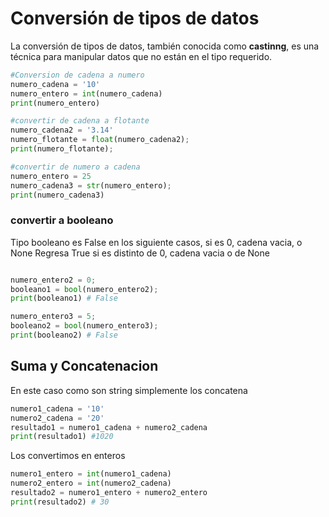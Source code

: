 
# Conversión de tipos de datos

La conversión de tipos de datos, también conocida como **castinng**, es una técnica para manipular datos que no están en el tipo requerido.

```python
#Conversion de cadena a numero
numero_cadena = '10'
numero_entero = int(numero_cadena)
print(numero_entero)

#convertir de cadena a flotante
numero_cadena2 = '3.14'
numero_flotante = float(numero_cadena2);
print(numero_flotante);

#convertir de numero a cadena
numero_entero = 25
numero_cadena3 = str(numero_entero);
print(numero_cadena3)

```

### convertir a booleano
Tipo booleano es False en los siguiente casos, si es 0, cadena vacia, o None
Regresa True si es distinto de 0, cadena vacia o de None

```python

numero_entero2 = 0;
booleano1 = bool(numero_entero2);
print(booleano1) # False

numero_entero3 = 5;
booleano2 = bool(numero_entero3);
print(booleano2) # False
```


## Suma y Concatenacion

En este caso como son string simplemente los concatena

```python
numero1_cadena = '10'
numero2_cadena = '20'
resultado1 = numero1_cadena + numero2_cadena
print(resultado1) #1020
```

Los convertimos en enteros

```python
numero1_entero = int(numero1_cadena)
numero2_entero = int(numero2_cadena)
resultado2 = numero1_entero + numero2_entero
print(resultado2) # 30
```

